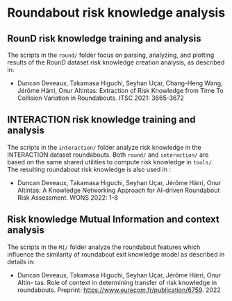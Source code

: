 # Roundabout risk knowledge analysis

## RounD risk knowledge training and analysis

The scripts in the `round/` folder focus on parsing, analyzing, and plotting results
of the RounD dataset risk knowledge creation analysis, as described in:
* Duncan Deveaux, Takamasa Higuchi, Seyhan Uçar, Chang-Heng Wang, Jérôme Härri, Onur Altintas:
Extraction of Risk Knowledge from Time To Collision Variation in Roundabouts. ITSC 2021: 3665-3672

## INTERACTION risk knowledge training and analysis

The scripts in the `interaction/` folder analyze risk knowledge in the INTERACTION dataset roundabouts.
Both `round/` and `interaction/` are based on the same shared utilities to compute risk knowledge in
`tools/`. The resulting roundabout risk knowledge is also used in :
* Duncan Deveaux, Takamasa Higuchi, Seyhan Uçar, Jérôme Härri, Onur Altintas:
A Knowledge Networking Approach for AI-driven Roundabout Risk Assessment. WONS 2022: 1-8

## Risk knowledge Mutual Information and context analysis

The scripts in the `MI/` folder analyze the roundabout features which influence the similarity
of roundabout exit knowledge model as described in details in:
* Duncan Deveaux, Takamasa Higuchi, Seyhan Uçar, Jérôme Härri, Onur Altin-
tas. Role of context in determining transfer of risk knowledge in roundabouts.
Preprint: https://www.eurecom.fr/publication/6759. 2022
